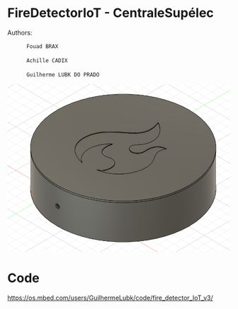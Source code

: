# FireDetectorIoT - CentraleSupélec
 
Authors:
          
          Fouad BRAX

          Achille CADIX
          
          Guilherme LUBK DO PRADO
          
![](caseComplet_haut.png)

# Code

https://os.mbed.com/users/GuilhermeLubk/code/fire_detector_IoT_v3/
